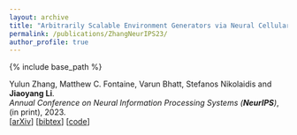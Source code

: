 ```yaml
---
layout: archive
title: "Arbitrarily Scalable Environment Generators via Neural Cellular Automata"
permalink: /publications/ZhangNeurIPS23/
author_profile: true
---
```


{% include base_path %}

Yulun Zhang, Matthew C. Fontaine, Varun Bhatt, Stefanos Nikolaidis and **Jiaoyang Li**.       
<i>Annual Conference on Neural Information Processing Systems (**NeurIPS**)</i>, (in print), 2023.            
[[arXiv](https://arxiv.org/abs/2310.18622)]
[<a href="javascript:void(0)" onclick="(function(target, id) { if ($('#' + id).css('display') == 'block') { $('#' + id).hide('fast'); $(target).text('bibtex') } else { $('#' + id).show('fast'); $(target).text('bibtex▲') } })(this, 'bibtex-ZhangNeurIPS23');">bibtex</a>]
[[code](https://github.com/lunjohnzhang/warehouse_env_gen_nca_public)]        
<div id="bibtex-ZhangNeurIPS23" style="display:none">
<pre>@inproceedings{ZhangNeurIPS23,
  author    = {Yulun Zhang and Matthew C. Fontaine and Varun Bhatt and Stefanos Nikolaidis and Jiaoyang Li},
  title     = {Arbitrarily Scalable Environment Generators via Neural Cellular Automata},
  booktitle = {Proceedings of the Annual Conference on Neural Information Processing Systems (NeurIPS)},
  year      = {2023}
}
</pre></div>
